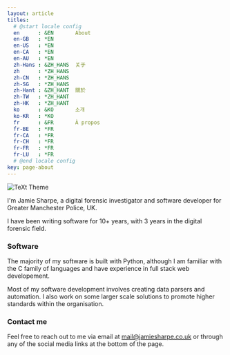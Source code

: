 ```yaml
---
layout: article
titles:
  # @start locale config
  en      : &EN       About
  en-GB   : *EN
  en-US   : *EN
  en-CA   : *EN
  en-AU   : *EN
  zh-Hans : &ZH_HANS  关于
  zh      : *ZH_HANS
  zh-CN   : *ZH_HANS
  zh-SG   : *ZH_HANS
  zh-Hant : &ZH_HANT  關於
  zh-TW   : *ZH_HANT
  zh-HK   : *ZH_HANT
  ko      : &KO       소개
  ko-KR   : *KO
  fr      : &FR       À propos
  fr-BE   : *FR
  fr-CA   : *FR
  fr-CH   : *FR
  fr-FR   : *FR
  fr-LU   : *FR
  # @end locale config
key: page-about
---
```



![TeXt Theme](https://raw.githubusercontent.com/kitian616/jekyll-TeXt-theme/master/screenshots/TeXt-home.jpg)

I'm Jamie Sharpe, a digital forensic investigator and software developer for Greater Manchester Police, UK.

I have been writing software for 10+ years, with 3 years in the digital forensic field.

### Software

The majority of my software is built with Python, although I am familiar with the C family of languages and have experience in full stack web developement.

Most of my software development involves creating data parsers and automation. I also work on some larger scale solutions to promote higher standards within the organisation.

### Contact me

Feel free to reach out to me via email at [mail@jamiesharpe.co.uk](mailto:mail@jamiesharpe.co.uk) or through any of the social media links at the bottom of the page.
